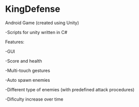 # KingDefense
Android Game (created using Unity)

-Scripts for unity written in C#

Features:

-GUI

-Score and health

-Multi-touch gestures

-Auto spawn enemies

-Different type of enemies (with predefined attack procedures)

-Dificulty increase over time

